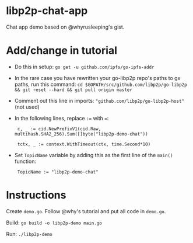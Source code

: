# libp2p-chat-app
Chat app demo based on @whyrusleeping's gist.

# Add/change in tutorial

 * Do this in setup:  `go get -u github.com/ipfs/go-ipfs-addr`
 * In the rare case you have rewritten your go-libp2p repo's paths to gx paths, run this command: `cd $GOPATH/src/github.com/libp2p/go-libp2p && git reset --hard && git pull origin master`
 * Comment out this line in imports:  `"github.com/libp2p/go-libp2p-host"` (not used)
 * In the following lines, replace `:=` with `=`:

        c, _ := cid.NewPrefixV1(cid.Raw, multihash.SHA2_256).Sum([]byte("libp2p-demo-chat"))

        tctx, _ := context.WithTimeout(ctx, time.Second*10)

 * Set `TopicName` variable by adding this as the first line of the `main()` function:

        TopicName := "libp2p-demo-chat"


# Instructions

Create `demo.go`.  Follow @why's tutorial and put all code in `demo.go`.

Build:  `go build -o libp2p-demo main.go`

Run:  `./libp2p-demo`
